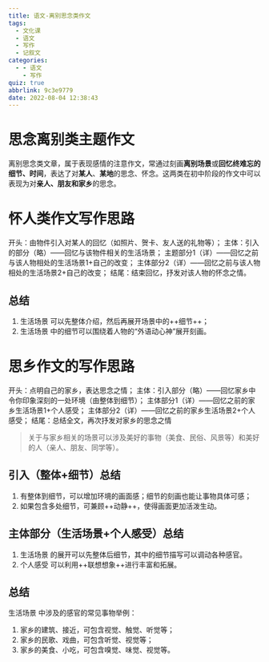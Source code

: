```yaml
---
title: 语文-离别思念类作文
tags:
  - 文化课
  - 语文
  - 写作
  - 记叙文
categories:
  - - 语文
    - 写作
quiz: true
abbrlink: 9c3e9779
date: 2022-08-04 12:38:43
---
```


# 思念离别类主题作文
离别思念类文章，属于表现感情的注意作文，常通过刻画**离别场景**或**回忆终难忘的细节、时间**，表达了对**某人**、**某地**的思念、怀念。这两类在初中阶段的作文中可以表现为对**亲人、朋友和家乡**的思念。

# 怀人类作文写作思路
开头：由物件引入对某人的回忆（如照片、贺卡、友人送的礼物等）；
主体：引入的部分（略）——回忆与该物件相关的生活场景；
  主题部分1（详）——回忆之前与该人物相处的生活场景1+自己的改变；
  主体部分2（详）——回忆之前与该人物相处的生活场景2+自己的改变；
结尾：结束回忆，抒发对该人物的怀念之情。

## 总结
1. 生活场景 可以先整体介绍，然后再展开场景中的++细节++；
2. 生活场景 中的细节可以围绕着人物的“外语动心神”展开刻画。
# 思乡作文的写作思路
开头：点明自己的家乡，表达思念之情；
主体：引入部分（略）——回忆家乡中令你印象深刻的一处环境（由整体到细节）；
  主体部分1（详）——回忆之前的家乡生活场景1+个人感受；
  主体部分2（详）——回忆之前的家乡生活场景2+个人感受；
结尾：总结全文，再次抒发对家乡的思念之情
> 关于与家乡相关的场景可以涉及美好的事物（美食、民俗、风景等）和美好的人（亲人、朋友、同学等）。
## 引入（整体+细节）总结
1. 有整体到细节，可以增加环境的画面感；细节的刻画也能让事物具体可感；
2. 如果包含多处细节，可兼顾++动静++，使得画面更加活泼生动。
## 主体部分（生活场景+个人感受）总结
1. 生活场景 的展开可以先整体后细节，其中的细节描写可以调动各种感官。
2. 个人感受 可以利用++联想想象++进行丰富和拓展。
## 总结
生活场景 中涉及的感官的常见事物举例：
1. 家乡的建筑、接近，可包含视觉、触觉、听觉等；
2. 家乡的民歌、戏曲，可包含听觉、视觉等；
3. 家乡的美食、小吃，可包含嗅觉、味觉、视觉等。